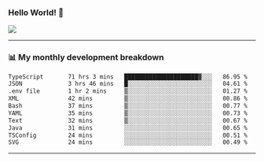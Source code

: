 ### Hello World! 👋

<a>
  <img align="center" src="https://github-readme-stats.vercel.app/api?username=megatunger&count_private=true&include_all_commits=true&bg_color=30,56CCF2,2F80ED&title_color=fff&text_color=fff" />
</a>

------
### 📊 My monthly development breakdown

<!--START_SECTION:waka-->

```txt
TypeScript       71 hrs 3 mins   █████████████████████▓░░░   86.95 %
JSON             3 hrs 46 mins   █░░░░░░░░░░░░░░░░░░░░░░░░   04.61 %
.env file        1 hr 2 mins     ▒░░░░░░░░░░░░░░░░░░░░░░░░   01.27 %
XML              42 mins         ▒░░░░░░░░░░░░░░░░░░░░░░░░   00.86 %
Bash             37 mins         ▒░░░░░░░░░░░░░░░░░░░░░░░░   00.77 %
YAML             35 mins         ▒░░░░░░░░░░░░░░░░░░░░░░░░   00.73 %
Text             32 mins         ▒░░░░░░░░░░░░░░░░░░░░░░░░   00.67 %
Java             31 mins         ░░░░░░░░░░░░░░░░░░░░░░░░░   00.65 %
TSConfig         24 mins         ░░░░░░░░░░░░░░░░░░░░░░░░░   00.51 %
SVG              24 mins         ░░░░░░░░░░░░░░░░░░░░░░░░░   00.49 %
```

<!--END_SECTION:waka-->

------
